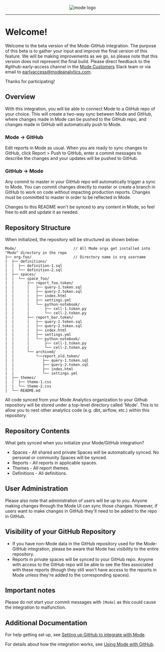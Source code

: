 <p align="center">
  <img src="https://github.com/mode/public-site/blob/master/source/about/img/mode-logo-green.png" alt="mode logo" />
</p>

----
# Welcome!

Welcome to the beta version of the Mode-GitHub integration. The purpose of this beta is to gather your input and improve the final version of this feature. We will be making improvements as we go, so please note that this version does not represent the final build.
Please direct feedback to the #github-early-access channel in the [Mode Customers](https://modecustomers.slack.com/) Slack team or via email to earlyaccess@modeanalytics.com.

Thanks for participating!

## Overview

With this integration, you will be able to connect Mode to a GitHub repo of your choice. This will create a two-way sync between Mode and GitHub, where changes made in Mode can be pushed to the GitHub repo, and changes made in GitHub will automatically push to Mode.

### Mode -> GitHub
Edit reports in Mode as usual. When you are ready to sync changes to GitHub, click Report > Push to GitHub, enter a commit messages to describe the changes and your updates will be pushed to GitHub.

### GitHub -> Mode
Any commit to master in your GitHub repo will automatically trigger a sync to Mode. You can commit changes directly to master or create a branch in GitHub to work on code without impacting production reports. Changes must be committed to master in order to be reflected in Mode.

Changes to this README won't be synced to any content in Mode, so feel free to edit and update it as needed.

## Repository Structure

When initialized, the repository will be structured as shown below:

```
Mode/                          // All Mode orgs get installed into "Mode" directory in the repo
├── org-foo/                   // Directory name is org username
|  ├── definitions/
|  |  ├── definition-1.sql
|  |  └── definition-2.sql
|  ├── spaces/
|  |  └── space_foo/
|  |      ├── report_foo.token/
|  |      |   ├── query-1.token.sql
|  |      |   ├── query-2.token.sql
|  |      |   ├── index.html
|  |      |   ├── settings.yml
|  |      |   └── python-notebook/
|  |      |       ├── cell-1.token.py
|  |      |       └── cell-2.token.py
|  |      ├── report_bar.token/
|  |      |   ├── query-1.token.sql
|  |      |   ├── query-2.token.sql
|  |      |   ├── index.html
|  |      |   ├── settings.yml
|  |      |   └── python-notebook/
|  |      |       ├── cell-1.token.py
|  |      |       └── cell-2.token.py
|  |      └── archived/
|  |          └──report_old.token/
|  |             ├── query-1.token.sql
|  |             ├── query-2.token.sql
|  |             ├── index.html
|  |             └── settings.yml
|  ├── themes/
|  |  ├── theme-1.css
|  |  └── theme-2.css
|  └── README.md
```

All code synced from your Mode Analytics organization to your Github repository will be stored under a top-level directory called 'Mode'. This is to allow you to nest other analytics code (e.g. dbt, airflow, etc.) within this repository.

## Repository Contents

What gets synced when you initialize your Mode/GitHub integration?

 - Spaces - All shared and private Spaces will be automatically synced. No personal or community Spaces will be synced.
 - Reports - All reports in applicable spaces.
 - Themes - All report themes.
 - Definitions - All definitions.

## User Administration

Please also note that administration of users will be up to you. Anyone making changes through the Mode UI can sync those changes. However, if users want to make changes in GitHub they'll need to be added to the repo in GitHub.

## Visibility of your GitHub Repository
- If you have non-Mode data in the GitHub repository used for the Mode-GitHub integration, please be aware that Mode has visibility to the entire repository.
- Reports in private spaces will be synced to your GitHub repo. Anyone with access to the GitHub repo will be able to see the files associated with these reports (though they still won't have access to the reports in Mode unless they're added to the corresponding spaces).

## Important notes

 Please do not start your commit messages with `[Mode]` as this could cause the integration to malfunction.

## Additional Documentation

 For help getting set up, see [Setting up GitHub to integrate with Mode](https://help.modeanalytics.com/articles/setting-up-github-with-mode/).

 For details about how the integration works, see [Using Mode with GitHub](https://help.modeanalytics.com/articles/using-mode-with-github/).
